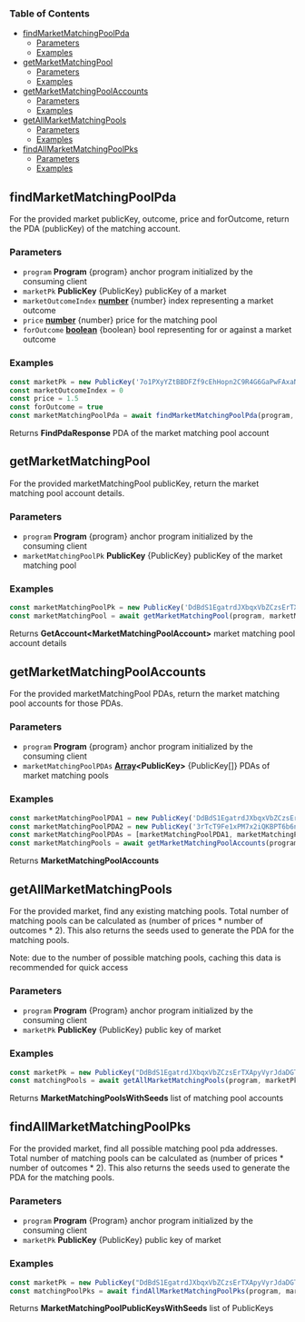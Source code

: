 <!-- Generated by documentation.js. Update this documentation by updating the source code. -->

### Table of Contents

*   [findMarketMatchingPoolPda][1]
    *   [Parameters][2]
    *   [Examples][3]
*   [getMarketMatchingPool][4]
    *   [Parameters][5]
    *   [Examples][6]
*   [getMarketMatchingPoolAccounts][7]
    *   [Parameters][8]
    *   [Examples][9]
*   [getAllMarketMatchingPools][10]
    *   [Parameters][11]
    *   [Examples][12]
*   [findAllMarketMatchingPoolPks][13]
    *   [Parameters][14]
    *   [Examples][15]

## findMarketMatchingPoolPda

For the provided market publicKey, outcome, price and forOutcome, return the PDA (publicKey) of the matching account.

### Parameters

*   `program` **Program** {program} anchor program initialized by the consuming client
*   `marketPk` **PublicKey** {PublicKey} publicKey of a market
*   `marketOutcomeIndex` **[number][16]** {number} index representing a market outcome
*   `price` **[number][16]** {number} price for the matching pool
*   `forOutcome` **[boolean][17]** {boolean} bool representing for or against a market outcome

### Examples

```javascript
const marketPk = new PublicKey('7o1PXyYZtBBDFZf9cEhHopn2C9R4G6GaPwFAxaNWM33D')
const marketOutcomeIndex = 0
const price = 1.5
const forOutcome = true
const marketMatchingPoolPda = await findMarketMatchingPoolPda(program, marketPK, marketOutcomeIndex, price, forOutcome)
```

Returns **FindPdaResponse** PDA of the market matching pool account

## getMarketMatchingPool

For the provided marketMatchingPool publicKey, return the market matching pool account details.

### Parameters

*   `program` **Program** {program} anchor program initialized by the consuming client
*   `marketMatchingPoolPk` **PublicKey** {PublicKey} publicKey of the market matching pool

### Examples

```javascript
const marketMatchingPoolPk = new PublicKey('DdBdS1EgatrdJXbqxVbZCzsErTXApyVyrJdaDGTiY56R')
const marketMatchingPool = await getMarketMatchingPool(program, marketMatchingPoolPk)
```

Returns **GetAccount\<MarketMatchingPoolAccount>** market matching pool account details

## getMarketMatchingPoolAccounts

For the provided marketMatchingPool PDAs, return the market matching pool accounts for those PDAs.

### Parameters

*   `program` **Program** {program} anchor program initialized by the consuming client
*   `marketMatchingPoolPDAs` **[Array][18]\<PublicKey>** {PublicKey\[]} PDAs of market matching pools

### Examples

```javascript
const marketMatchingPoolPDA1 = new PublicKey('DdBdS1EgatrdJXbqxVbZCzsErTXApyVyrJdaDGTiY56R')
const marketMatchingPoolPDA2 = new PublicKey('3rTcT9Fe1xPM7x2iQKBPT6b6nPPuUWa9s2p3WxEMV1P1')
const marketMatchingPoolPDAs = [marketMatchingPoolPDA1, marketMatchingPoolPDA2]
const marketMatchingPools = await getMarketMatchingPoolAccounts(program, marketMatchingPoolPDAs)
```

Returns **MarketMatchingPoolAccounts**&#x20;

## getAllMarketMatchingPools

For the provided market, find any existing matching pools. Total number of matching pools can be
calculated as (number of prices \* number of outcomes \* 2). This also returns the seeds used to generate the PDA for
the matching pools.

Note: due to the number of possible matching pools, caching this data is recommended for quick access

### Parameters

*   `program` **Program** {Program} anchor program initialized by the consuming client
*   `marketPk` **PublicKey** {PublicKey} public key of market

### Examples

```javascript
const marketPk = new PublicKey("DdBdS1EgatrdJXbqxVbZCzsErTXApyVyrJdaDGTiY56R");
const matchingPools = await getAllMarketMatchingPools(program, marketPk);
```

Returns **MarketMatchingPoolsWithSeeds** list of matching pool accounts

## findAllMarketMatchingPoolPks

For the provided market, find all possible matching pool pda addresses. Total number of matching pools can be
calculated as (number of prices \* number of outcomes \* 2). This also returns the seeds used to generate the PDA for
the matching pools.

### Parameters

*   `program` **Program** {Program} anchor program initialized by the consuming client
*   `marketPk` **PublicKey** {PublicKey} public key of market

### Examples

```javascript
const marketPk = new PublicKey("DdBdS1EgatrdJXbqxVbZCzsErTXApyVyrJdaDGTiY56R");
const matchingPoolPks = await findAllMarketMatchingPoolPks(program, marketPk);
```

Returns **MarketMatchingPoolPublicKeysWithSeeds** list of PublicKeys

[1]: #findmarketmatchingpoolpda

[2]: #parameters

[3]: #examples

[4]: #getmarketmatchingpool

[5]: #parameters-1

[6]: #examples-1

[7]: #getmarketmatchingpoolaccounts

[8]: #parameters-2

[9]: #examples-2

[10]: #getallmarketmatchingpools

[11]: #parameters-3

[12]: #examples-3

[13]: #findallmarketmatchingpoolpks

[14]: #parameters-4

[15]: #examples-4

[16]: https://developer.mozilla.org/docs/Web/JavaScript/Reference/Global_Objects/Number

[17]: https://developer.mozilla.org/docs/Web/JavaScript/Reference/Global_Objects/Boolean

[18]: https://developer.mozilla.org/docs/Web/JavaScript/Reference/Global_Objects/Array
